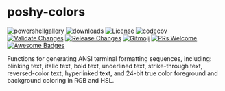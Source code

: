 # poshy-colors

[![powershellgallery](https://img.shields.io/powershellgallery/v/poshy-colors.svg)](https://www.powershellgallery.com/packages/poshy-colors)
[![downloads](https://img.shields.io/powershellgallery/dt/poshy-colors.svg)](https://www.powershellgallery.com/packages/poshy-colors)
[![License](https://img.shields.io/github/license/pwshrc/poshy-colors)](./LICENSE.txt)
[![codecov](https://codecov.io/gh/pwshrc/poshy-colors/branch/main/graph/badge.svg)](https://codecov.io/gh/pwshrc/poshy-colors)
[![Validate Changes](https://github.com/pwshrc/poshy-colors/actions/workflows/validate.yml/badge.svg)](https://github.com/pwshrc/poshy-colors/actions/workflows/validate.yml)
[![Release Changes](https://github.com/pwshrc/poshy-colors/actions/workflows/release.yml/badge.svg)](https://github.com/pwshrc/poshy-colors/actions/workflows/release.yml)
[![Gitmoji](https://img.shields.io/badge/gitmoji-%20😜%20😍-FFDD67.svg?style=flat-square)](https://gitmoji.carloscuesta.me/)
[![PRs Welcome](https://img.shields.io/badge/PRs-welcome-brightgreen.svg?style=flat-square)](http://makeapullrequest.com)
[![Awesome Badges](https://img.shields.io/badge/badges-awesome-green.svg)](https://github.com/Naereen/badges)

Functions for generating ANSI terminal formatting sequences, including: blinking text, italic text, bold text, underlined text, strike-through text, reversed-color text, hyperlinked text, and 24-bit true color foreground and background coloring in RGB and HSL.